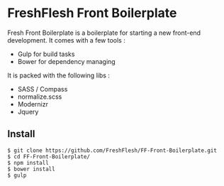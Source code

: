 # FreshFlesh Front Boilerplate

Fresh Front Boilerplate is a boilerplate for starting a new front-end development. It comes with a few tools :

* Gulp for build tasks
* Bower for dependency managing

It is packed with the following libs :

* SASS / Compass
* normalize.scss
* Modernizr 
* Jquery


## Install

	$ git clone https://github.com/FreshFlesh/FF-Front-Boilerplate.git
	$ cd FF-Front-Boilerplate/
	$ npm install
	$ bower install
	$ gulp



